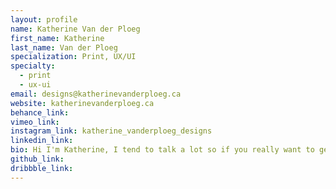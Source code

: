 ```yaml
---
layout: profile
name: Katherine Van der Ploeg
first_name: Katherine
last_name: Van der Ploeg
specialization: Print, UX/UI
specialty:
  - print
  - ux-ui
email: designs@katherinevanderploeg.ca
website: katherinevanderploeg.ca
behance_link:
vimeo_link:
instagram_link: katherine_vanderploeg_designs
linkedin_link:
bio: Hi I'm Katherine, I tend to talk a lot so if you really want to get to know me, here isn't the place! But maybe if you email&hellip;
github_link:
dribbble_link:
---
```

